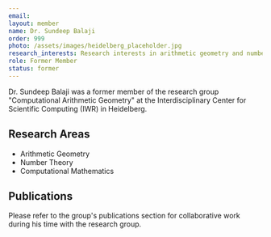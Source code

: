 ```yaml
---
email: 
layout: member
name: Dr. Sundeep Balaji
order: 999
photo: /assets/images/heidelberg_placeholder.jpg
research_interests: Research interests in arithmetic geometry and number theory.
role: Former Member
status: former
---
```


Dr. Sundeep Balaji was a former member of the research group "Computational Arithmetic Geometry" at the Interdisciplinary Center for Scientific Computing (IWR) in Heidelberg.

## Research Areas

- Arithmetic Geometry
- Number Theory
- Computational Mathematics

## Publications

Please refer to the group's publications section for collaborative work during his time with the research group. 